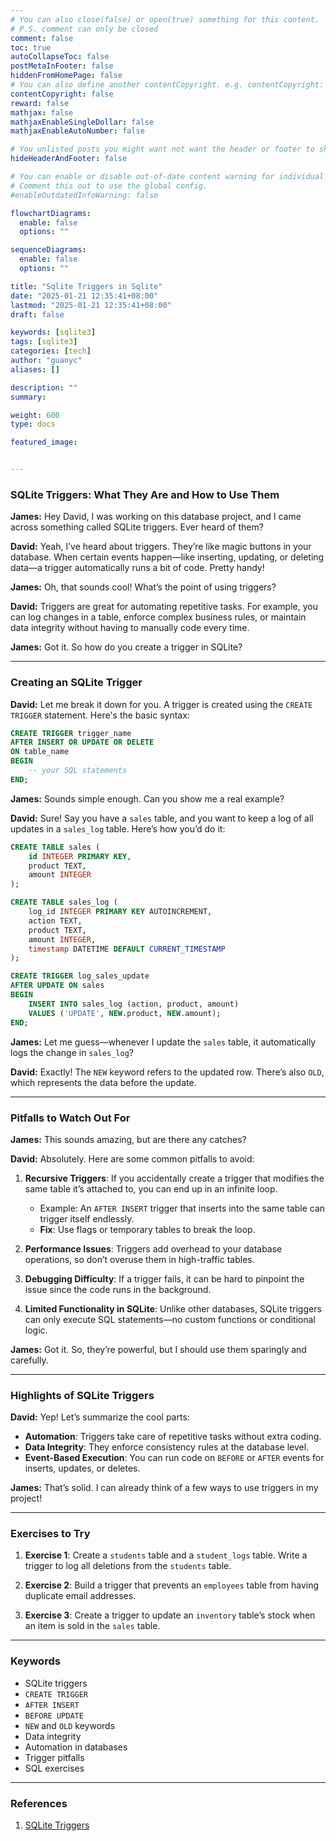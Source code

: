 ```yaml
---
# You can also close(false) or open(true) something for this content.
# P.S. comment can only be closed
comment: false
toc: true
autoCollapseToc: false
postMetaInFooter: false
hiddenFromHomePage: false
# You can also define another contentCopyright. e.g. contentCopyright: "This is another copyright."
contentCopyright: false
reward: false
mathjax: false
mathjaxEnableSingleDollar: false
mathjaxEnableAutoNumber: false

# You unlisted posts you might want not want the header or footer to show
hideHeaderAndFooter: false

# You can enable or disable out-of-date content warning for individual post.
# Comment this out to use the global config.
#enableOutdatedInfoWarning: false

flowchartDiagrams:
  enable: false
  options: ""

sequenceDiagrams:
  enable: false
  options: ""

title: "Sqlite Triggers in Sqlite"
date: "2025-01-21 12:35:41+08:00"
lastmod: "2025-01-21 12:35:41+08:00"
draft: false

keywords: [sqlite3]
tags: [sqlite3]
categories: [tech]
author: "guanyc"
aliases: []

description: ""
summary:

weight: 600
type: docs

featured_image:


---
```




### **SQLite Triggers: What They Are and How to Use Them**

**James:** Hey David, I was working on this database project, and I came across something called SQLite triggers. Ever heard of them? 

**David:** Yeah, I’ve heard about triggers. They’re like magic buttons in your database. When certain events happen—like inserting, updating, or deleting data—a trigger automatically runs a bit of code. Pretty handy!

**James:** Oh, that sounds cool! What’s the point of using triggers?

**David:** Triggers are great for automating repetitive tasks. For example, you can log changes in a table, enforce complex business rules, or maintain data integrity without having to manually code every time.

**James:** Got it. So how do you create a trigger in SQLite?

---

### **Creating an SQLite Trigger**

**David:** Let me break it down for you. A trigger is created using the `CREATE TRIGGER` statement. Here's the basic syntax:

```sql
CREATE TRIGGER trigger_name 
AFTER INSERT OR UPDATE OR DELETE 
ON table_name 
BEGIN
    -- your SQL statements
END;
```

**James:** Sounds simple enough. Can you show me a real example?

**David:** Sure! Say you have a `sales` table, and you want to keep a log of all updates in a `sales_log` table. Here’s how you’d do it:

```sql
CREATE TABLE sales (
    id INTEGER PRIMARY KEY,
    product TEXT,
    amount INTEGER
);

CREATE TABLE sales_log (
    log_id INTEGER PRIMARY KEY AUTOINCREMENT,
    action TEXT,
    product TEXT,
    amount INTEGER,
    timestamp DATETIME DEFAULT CURRENT_TIMESTAMP
);

CREATE TRIGGER log_sales_update
AFTER UPDATE ON sales
BEGIN
    INSERT INTO sales_log (action, product, amount)
    VALUES ('UPDATE', NEW.product, NEW.amount);
END;
```

**James:** Let me guess—whenever I update the `sales` table, it automatically logs the change in `sales_log`?

**David:** Exactly! The `NEW` keyword refers to the updated row. There’s also `OLD`, which represents the data before the update.

---

### **Pitfalls to Watch Out For**

**James:** This sounds amazing, but are there any catches? 

**David:** Absolutely. Here are some common pitfalls to avoid:  

1. **Recursive Triggers**: If you accidentally create a trigger that modifies the same table it’s attached to, you can end up in an infinite loop.
   - Example: An `AFTER INSERT` trigger that inserts into the same table can trigger itself endlessly.
   - **Fix**: Use flags or temporary tables to break the loop.

2. **Performance Issues**: Triggers add overhead to your database operations, so don’t overuse them in high-traffic tables.

3. **Debugging Difficulty**: If a trigger fails, it can be hard to pinpoint the issue since the code runs in the background.

4. **Limited Functionality in SQLite**: Unlike other databases, SQLite triggers can only execute SQL statements—no custom functions or conditional logic.

**James:** Got it. So, they’re powerful, but I should use them sparingly and carefully.

---

### **Highlights of SQLite Triggers**

**David:** Yep! Let’s summarize the cool parts:  

- **Automation**: Triggers take care of repetitive tasks without extra coding.
- **Data Integrity**: They enforce consistency rules at the database level.
- **Event-Based Execution**: You can run code on `BEFORE` or `AFTER` events for inserts, updates, or deletes.

**James:** That’s solid. I can already think of a few ways to use triggers in my project!

---

### **Exercises to Try**

1. **Exercise 1**: Create a `students` table and a `student_logs` table. Write a trigger to log all deletions from the `students` table.
   
2. **Exercise 2**: Build a trigger that prevents an `employees` table from having duplicate email addresses.

3. **Exercise 3**: Create a trigger to update an `inventory` table’s stock when an item is sold in the `sales` table.


---

### **Keywords**

- SQLite triggers
- `CREATE TRIGGER`
- `AFTER INSERT`
- `BEFORE UPDATE`
- `NEW` and `OLD` keywords
- Data integrity
- Automation in databases
- Trigger pitfalls
- SQL exercises

---

### **References**

1. [SQLite Triggers](https://www.sqlite.org/lang_createtrigger.html)


